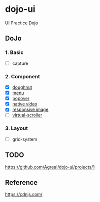 # dojo-ui

UI Practice Dojo

## DoJo

### 1. Basic

* [ ] capture

### 2. Component

* [x] [doughnut](https://agreal.github.io/dojo-ui/components/doughnut/)
* [x] [menu](https://agreal.github.io/dojo-ui/components/menu/)
* [x] [popover](https://agreal.github.io/dojo-ui/components/popover/)
* [x] [native video](https://agreal.github.io/dojo-ui/components/video.html)
* [x] [responsive image](https://agreal.github.io/dojo-ui/components/responsive-image.html)
* [ ] [virtual-scroller](https://agreal.github.io/dojo-ui/components/virtual-scroller/)

### 3. Layout

* [ ] grid-system

## TODO

https://github.com/Agreal/dojo-ui/projects/1

## Reference

https://cdnjs.com/
